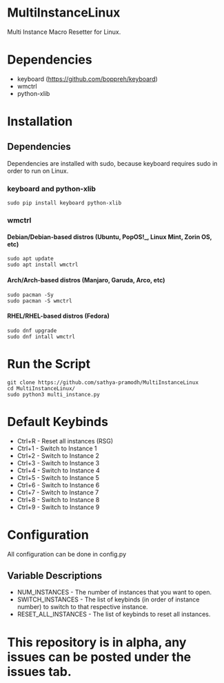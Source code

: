# MultiInstanceLinux
Multi Instance Macro Resetter for Linux.

# Dependencies
- keyboard (https://github.com/boppreh/keyboard)
- wmctrl
- python-xlib

# Installation
## Dependencies
Dependencies are installed with sudo, because keyboard requires sudo in order to run on Linux.
### keyboard and python-xlib
```
sudo pip install keyboard python-xlib
```
### wmctrl
#### Debian/Debian-based distros (Ubuntu, PopOS!_, Linux Mint, Zorin OS, etc)
```
sudo apt update
sudo apt install wmctrl
```
#### Arch/Arch-based distros (Manjaro, Garuda, Arco, etc)
```
sudo pacman -Sy
sudo pacman -S wmctrl
```
#### RHEL/RHEL-based distros (Fedora)
```
sudo dnf upgrade
sudo dnf intall wmctrl
```
# Run the Script
```
git clone https://github.com/sathya-pramodh/MultiInstanceLinux
cd MultiInstanceLinux/
sudo python3 multi_instance.py
```

# Default Keybinds
- Ctrl+R - Reset all instances (RSG)
- Ctrl+1 - Switch to Instance 1
- Ctrl+2 - Switch to Instance 2
- Ctrl+3 - Switch to Instance 3
- Ctrl+4 - Switch to Instance 4
- Ctrl+5 - Switch to Instance 5
- Ctrl+6 - Switch to Instance 6
- Ctrl+7 - Switch to Instance 7
- Ctrl+8 - Switch to Instance 8
- Ctrl+9 - Switch to Instance 9

# Configuration
All configuration can be done in config.py
## Variable Descriptions
- NUM_INSTANCES - The number of instances that you want to open.
- SWITCH_INSTANCES - The list of keybinds (in order of instance number) to switch to that respective instance.
- RESET_ALL_INSTANCES - The list of keybinds to reset all instances.

# This repository is in alpha, any issues can be posted under the issues tab.

